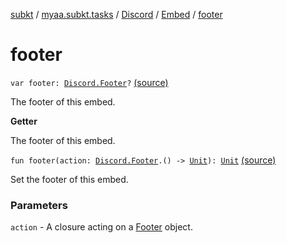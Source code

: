 [subkt](../../../index.md) / [myaa.subkt.tasks](../../index.md) / [Discord](../index.md) / [Embed](index.md) / [footer](./footer.md)

# footer

`var footer: `[`Discord.Footer`](../-footer/index.md)`?` [(source)](https://github.com/Myaamori/SubKt/blob/0.1.4/src/main/kotlin/myaa/subkt/tasks/discordtask.kt#L285)

The footer of this embed.

**Getter**

The footer of this embed.

`fun footer(action: `[`Discord.Footer`](../-footer/index.md)`.() -> `[`Unit`](https://kotlinlang.org/api/latest/jvm/stdlib/kotlin/-unit/index.html)`): `[`Unit`](https://kotlinlang.org/api/latest/jvm/stdlib/kotlin/-unit/index.html) [(source)](https://github.com/Myaamori/SubKt/blob/0.1.4/src/main/kotlin/myaa/subkt/tasks/discordtask.kt#L341)

Set the footer of this embed.

### Parameters

`action` - A closure acting on a [Footer](../-footer/index.md) object.